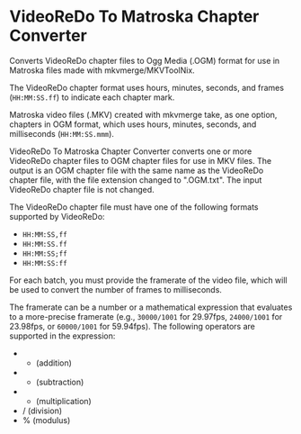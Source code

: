 VideoReDo To Matroska Chapter Converter
===================================

Converts VideoReDo chapter files to Ogg Media (.OGM) format for use in Matroska files made with mkvmerge/MKVToolNix.

The VideoReDo chapter format uses hours, minutes, seconds, and frames (`HH:MM:SS.ff`) to indicate each chapter mark.

Matroska video files (.MKV) created with mkvmerge take, as one option, chapters in OGM format, which uses hours, minutes, seconds, and milliseconds (`HH:MM:SS.mmm`).

VideoReDo To Matroska Chapter Converter converts one or more VideoReDo chapter files to OGM chapter files for use in MKV files. The output is an OGM chapter file with the same name as the VideoReDo chapter file, with the file extension changed to ".OGM.txt". The input VideoReDo chapter file is not changed.

The VideoReDo chapter file must have one of the following formats supported by VideoReDo:
* `HH:MM:SS,ff`
* `HH:MM:SS.ff`
* `HH:MM:SS;ff`
* `HH:MM:SS:ff`

For each batch, you must provide the framerate of the video file, which will be used to convert the number of frames to milliseconds. 

The framerate can be a number or a mathematical expression that evaluates to a more-precise framerate (e.g., `30000/1001` for 29.97fps, `24000/1001` for 23.98fps, or `60000/1001` for 59.94fps). The following operators are supported in the expression:
* + (addition)
* - (subtraction)
* * (multiplication)
* / (division)
* % (modulus) 
